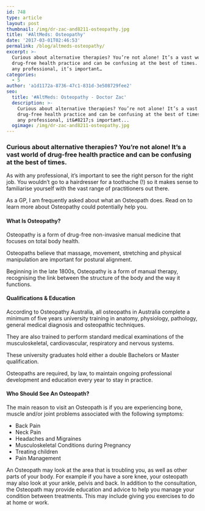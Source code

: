 ```yaml
---
id: 748
type: article
layout: post
thumbnail: /img/dr-zac-and8211-osteopathy.jpg
title: '#AltMeds: Osteopathy'
date: '2017-03-01T02:46:53'
permalink: /blog/altmeds-osteopathy/
excerpt: >-
  Curious about alternative therapies? You’re not alone! It’s a vast world of
  drug-free health practice and can be confusing at the best of times. As with
  any professional, it’s important…
categories:
  - 5
author: 'a1d1172a-8736-47c1-831d-3e508729fee2'
seo:
  title: '#AltMeds: Osteopathy - Doctor Zac'
  description: >-
    Curious about alternative therapies? You’re not alone! It’s a vast world of
    drug-free health practice and can be confusing at the best of times. As with
    any professional, it&#8217;s important...
  ogimage: /img/dr-zac-and8211-osteopathy.jpg
---
```


### Curious about alternative therapies? You’re not alone! It’s a vast world of drug-free health practice and can be confusing at the best of times.

As with any professional, it’s important to see the right person for the right job. You wouldn’t go to a hairdresser for a toothache (!) so it makes sense to familiarise yourself with the vast range of practitioners out there.

As a GP, I am frequently asked about what an Osteopath does. Read on to learn more about Osteopathy could potentially help you.

#### What Is Osteopathy?

Osteopathy is a form of drug-free non-invasive manual medicine that focuses on total body health.

Osteopaths believe that massage, movement, stretching and physical manipulation are important for postural alignment.

Beginning in the late 1800s, Osteopathy is a form of manual therapy, recognising the link between the structure of the body and the way it functions.

#### Qualifications & Education

According to Osteopathy Australia, all osteopaths in Australia complete a minimum of five years university training in anatomy, physiology, pathology, general medical diagnosis and osteopathic techniques.

They are also trained to perform standard medical examinations of the musculoskeletal, cardiovascular, respiratory and nervous systems.

These university graduates hold either a double Bachelors or Master qualification.

Osteopaths are required, by law, to maintain ongoing professional development and education every year to stay in practice.

#### Who Should See An Osteopath?

The main reason to visit an Osteopath is if you are experiencing bone, muscle and/or joint problems associated with the following symptoms:

- Back Pain
- Neck Pain
- Headaches and Migraines
- Musculoskeletal Conditions during Pregnancy
- Treating children
- Pain Management

An Osteopath may look at the area that is troubling you, as well as other parts of your body. For example if you have a sore knee, your osteopath may also look at your ankle, pelvis and back. In addition to the consultation, the Osteopath may provide education and advice to help you manage your condition between treatments. This may include giving you exercises to do at home or work.
